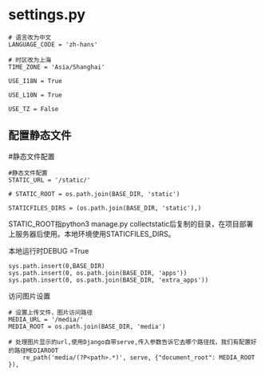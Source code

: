 # settings.py

```
# 语言改为中文
LANGUAGE_CODE = 'zh-hans'

# 时区改为上海
TIME_ZONE = 'Asia/Shanghai'

USE_I18N = True

USE_L10N = True

USE_TZ = False
```

## 配置静态文件

\#静态文件配置

```
#静态文件配置
STATIC_URL = '/static/'

# STATIC_ROOT = os.path.join(BASE_DIR, 'static')

STATICFILES_DIRS = (os.path.join(BASE_DIR, 'static'),)
```

STATIC\_ROOT指python3 manage.py collectstatic后复制的目录，在项目部署上服务器后使用。本地环境使用STATICFILES\_DIRS。

本地运行时DEBUG =True

```
sys.path.insert(0,BASE_DIR)
sys.path.insert(0, os.path.join(BASE_DIR, 'apps'))
sys.path.insert(0, os.path.join(BASE_DIR, 'extra_apps'))
```

访问图片设置

```
# 设置上传文件，图片访问路径
MEDIA_URL = '/media/'
MEDIA_ROOT = os.path.join(BASE_DIR, 'media')
```

```
# 处理图片显示的url,使用Django自带serve,传入参数告诉它去哪个路径找，我们有配置好的路径MEDIAROOT
    re_path('media/(?P<path>.*)', serve, {"document_root": MEDIA_ROOT }),
```



